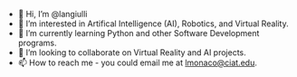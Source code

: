 - 👋 Hi, I’m @langiulli
- 👀 I’m interested in Artifical Intelligence (AI), Robotics, and Virtual Reality.
- 🌱 I’m currently learning Python and other Software Development programs.
- 💞️ I’m looking to collaborate on Virtual Reality and AI projects.
- 📫 How to reach me - you could email me at lmonaco@ciat.edu.

<!---
langiulli/langiulli is a ✨ special ✨ repository because its `README.md` (this file) appears on your GitHub profile.
You can click the Preview link to take a look at your changes.
--->
